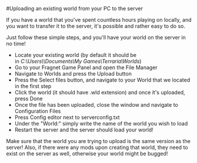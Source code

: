 #Uploading an existing world from your PC to the server

If you have a world that you've spent countless hours playing on locally, and you want to transfer it to the server, it's possible and rather easy to do so.

Just follow these simple steps, and you'll have your world on the server in no time!

*   Locate your existing world (by default it should be in _C:\\Users\\<user>\\Documents\\My Games\\Terraria\\Worlds_)
*   Go to your Fragnet Game Panel and open the File Manager
*   Navigate to Worlds and press the Upload button
*   Press the Select files button, and navigate to your World that we located in the first step
*   Click the world (it should have .wld extension) and once it's uploaded, press Done
*   Once the file has been uploaded, close the window and navigate to Configuration Files
*   Press Config editor next to serverconfig.txt
*   Under the "World:" simply write the name of the world you wish to load
*   Restart the server and the server should load your world!

  

Make sure that the world you are trying to upload is the same version as the server! Also, if there were any mods upon creating that world, they need to exist on the server as well, otherwise your world might be bugged!